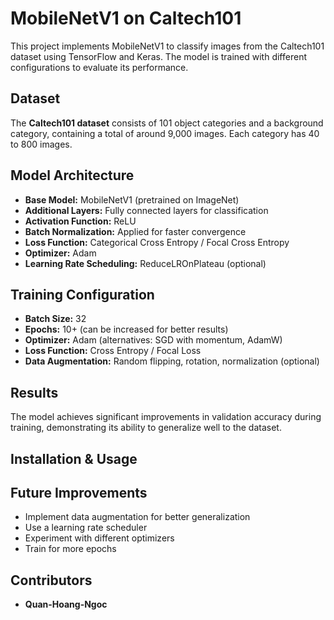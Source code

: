 # MobileNetV1 on Caltech101

This project implements MobileNetV1 to classify images from the Caltech101 dataset using TensorFlow and Keras. The model is trained with different configurations to evaluate its performance.

## Dataset

The **Caltech101 dataset** consists of 101 object categories and a background category, containing a total of around 9,000 images. Each category has 40 to 800 images.

## Model Architecture

- **Base Model:** MobileNetV1 (pretrained on ImageNet)
- **Additional Layers:** Fully connected layers for classification
- **Activation Function:** ReLU
- **Batch Normalization:** Applied for faster convergence
- **Loss Function:** Categorical Cross Entropy / Focal Cross Entropy
- **Optimizer:** Adam
- **Learning Rate Scheduling:** ReduceLROnPlateau (optional)

## Training Configuration

- **Batch Size:** 32
- **Epochs:** 10+ (can be increased for better results)
- **Optimizer:** Adam (alternatives: SGD with momentum, AdamW)
- **Loss Function:** Cross Entropy / Focal Loss
- **Data Augmentation:** Random flipping, rotation, normalization (optional)

## Results

The model achieves significant improvements in validation accuracy during training, demonstrating its ability to generalize well to the dataset.

## Installation & Usage

## Future Improvements

- Implement data augmentation for better generalization
- Use a learning rate scheduler
- Experiment with different optimizers
- Train for more epochs

## Contributors
- **Quan-Hoang-Ngoc**
